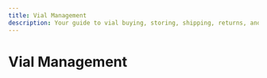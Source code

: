 ```yaml
---
title: Vial Management
description: Your guide to vial buying, storing, shipping, returns, and transfers.
---
```


# Vial Management